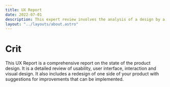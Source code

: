 ```yaml
---
title: UX Report
date: 2022-07-01
description: This expert review involves the analysis of a design by a UX expert with the goal of identifying usability problems and strengths.
layout: "../layouts/about.astro"
---
```


# Crit

This UX Report is a comprehensive report on the state of the product design. It is a detailed review of usability, user interface, interaction and visual design. It also includes a redesign of one side of your product with suggestions for improvements that can be implemented.